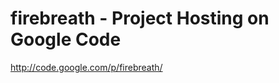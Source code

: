 <!--
id: 629939585
link: http://kevinisom.info/post/629939585/firebreath-project-hosting-on-google-code
slug: firebreath-project-hosting-on-google-code
date: Tue May 25 2010 14:42:27 GMT+1200 (NZST)
raw: {"blog_name":"kevinisom","id":629939585,"post_url":"http://kevinisom.info/post/629939585/firebreath-project-hosting-on-google-code","slug":"firebreath-project-hosting-on-google-code","type":"link","date":"2010-05-25 02:42:27 GMT","timestamp":1274755347,"state":"published","format":"html","reblog_key":"o03pmrw1","tags":[],"short_url":"http://tmblr.co/Zw68YybZ1s1","highlighted":[],"feed_item":"http://code.google.com/p/firebreath/","from_feed_id":"650234","note_count":0,"title":"firebreath -  Project Hosting on Google Code","url":"http://code.google.com/p/firebreath/","description":""}
publish: 2010-05-025
tags: 
title: firebreath -  Project Hosting on Google Code
-->


firebreath -  Project Hosting on Google Code
============================================

<http://code.google.com/p/firebreath/>

